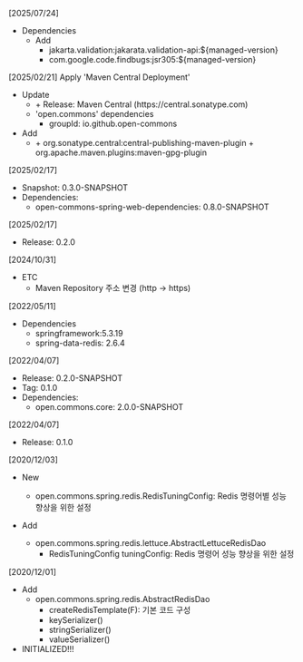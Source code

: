 [2025/07/24]
- Dependencies
  + Add
    + jakarta.validation:jakarata.validation-api:${managed-version}
    + com.google.code.findbugs:jsr305:${managed-version}

[2025/02/21]
Apply 'Maven Central Deployment'

- Update
  + <deploymentManagement>
    + Release: Maven Central (https://central.sonatype.com)
  + 'open.commons' dependencies 
    + groupId: io.github.open-commons
- Add
  + <build>
    + org.sonatype.central:central-publishing-maven-plugin
    + org.apache.maven.plugins:maven-gpg-plugin

[2025/02/17]
- Snapshot: 0.3.0-SNAPSHOT
- Dependencies:
  + open-commons-spring-web-dependencies: 0.8.0-SNAPSHOT

[2025/02/17]
- Release: 0.2.0

[2024/10/31]
- ETC
  + Maven Repository 주소 변경 (http -> https)
  
[2022/05/11]
- Dependencies
  + springframework:5.3.19
  + spring-data-redis: 2.6.4

[2022/04/07]
- Release: 0.2.0-SNAPSHOT
- Tag: 0.1.0
- Dependencies:
  + open.commons.core: 2.0.0-SNAPSHOT

[2022/04/07]
- Release: 0.1.0

[2020/12/03]
- New
  + open.commons.spring.redis.RedisTuningConfig: Redis 명령어별 성능 향상을 위한 설정
  
- Add
  + open.commons.spring.redis.lettuce.AbstractLettuceRedisDao
    - RedisTuningConfig tuningConfig: Redis 명령어 성능 향상을 위한 설정 


[2020/12/01]
- Add
  + open.commons.spring.redis.AbstractRedisDao
    - createRedisTemplate(F): 기본 코드 구성
    - keySerializer()
    - stringSerializer()
    - valueSerializer()
- INITIALIZED!!!
